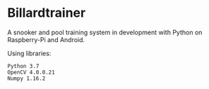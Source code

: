 # Billardtrainer
A snooker and pool training system in development with Python on Raspberry-Pi and Android.

Using libraries:  
```
Python 3.7  
OpenCV 4.0.0.21  
Numpy 1.16.2
```
